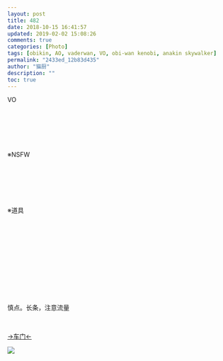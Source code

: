 ```yaml
---
layout: post
title: 482
date: 2018-10-15 16:41:57
updated: 2019-02-02 15:08:26
comments: true
categories: [Photo]
tags: [obikin, AO, vaderwan, VO, obi-wan kenobi, anakin skywalker]
permalink: "2433ed_12b83d435"
author: "猫厨"
description: ""
toc: true
---
```


<p>VO</p> 
<p>&nbsp;<br /></p> 
<p>&nbsp;<br /></p> 
<p>&nbsp;<br /></p> 
<p>※NSFW</p> 
<p>&nbsp;<br /></p> 
<p>&nbsp;<br /></p> 
<p>&nbsp;<br /></p> 
<p>※道具</p> 
<p>&nbsp;<br /></p> 
<p>&nbsp;<br /></p> 
<p>&nbsp;</p> 
<p>&nbsp;<br /></p> 
<p>&nbsp;<br /></p> 
<p>&nbsp;<br /></p> 
<p>慎点。长条，注意流量</p> 
<p>&nbsp;</p> 
<p><a rel="nofollow" href="https://images-wixmp-ed30a86b8c4ca887773594c2.wixmp.com/intermediary/f/d97cf4c4-1f95-4c79-9e66-10b31d5fac97/dcyorj5-7c91a406-f2c3-4767-9f69-2a22c9bb5296.jpg" target="_blank"  >→车门←</a></p>

![](/img/img_cVZNdzJtQk9JV2VIelZ5YVBac2JyVjBwOVU5cWprQ2FYVUFaaDVobThDMm9TaFBSZ3Z4dGl3PT0.jpg)